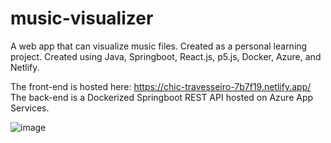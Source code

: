 # music-visualizer

A web app that can visualize music files. Created as a personal learning project. Created using Java, Springboot, React.js, p5.js, Docker, Azure, and Netlify.

The front-end is hosted here: https://chic-travesseiro-7b7f19.netlify.app/
The back-end is a Dockerized Springboot REST API hosted on Azure App Services. 

![image](https://user-images.githubusercontent.com/87666671/210891764-8083fbc7-1401-4ac3-a454-c9dcc7f11da9.png)
